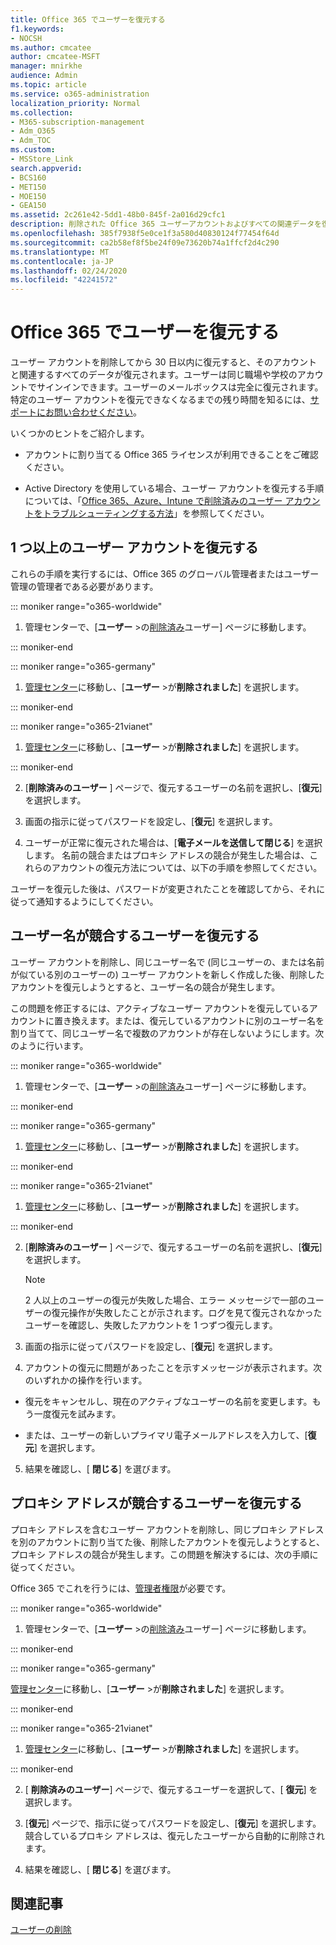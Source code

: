 ```yaml
---
title: Office 365 でユーザーを復元する
f1.keywords:
- NOCSH
ms.author: cmcatee
author: cmcatee-MSFT
manager: mnirkhe
audience: Admin
ms.topic: article
ms.service: o365-administration
localization_priority: Normal
ms.collection:
- M365-subscription-management
- Adm_O365
- Adm_TOC
ms.custom:
- MSStore_Link
search.appverid:
- BCS160
- MET150
- MOE150
- GEA150
ms.assetid: 2c261e42-5dd1-48b0-845f-2a016d29cfc1
description: 削除された Office 365 ユーザーアカウントおよびすべての関連データを復元する方法について説明します。
ms.openlocfilehash: 385f7938f5e0ce1f3a580d40830124f77454f64d
ms.sourcegitcommit: ca2b58ef8f5be24f09e73620b74a1ffcf2d4c290
ms.translationtype: MT
ms.contentlocale: ja-JP
ms.lasthandoff: 02/24/2020
ms.locfileid: "42241572"
---
```

# <a name="restore-a-user-in-office-365"></a>Office 365 でユーザーを復元する
   
ユーザー アカウントを削除してから 30 日以内に復元すると、そのアカウントと関連するすべてのデータが復元されます。ユーザーは同じ職場や学校のアカウントでサインインできます。ユーザーのメールボックスは完全に復元されます。特定のユーザー アカウントを復元できなくなるまでの残り時間を知るには、[サポートにお問い合わせください](../contact-support-for-business-products.md)。
  
いくつかのヒントをご紹介します。
  
- アカウントに割り当てる Office 365 ライセンスが利用できることをご確認ください。
    
- Active Directory を使用している場合、ユーザー アカウントを復元する手順については、「[Office 365、Azure、Intune で削除済みのユーザー アカウントをトラブルシューティングする方法](https://support.microsoft.com/kb/2619308)」を参照してください。 
    
## <a name="restore-one-or-more-user-accounts"></a>1 つ以上のユーザー アカウントを復元する

これらの手順を実行するには、Office 365 のグローバル管理者またはユーザー管理の管理者である必要があります。 
  
 
::: moniker range="o365-worldwide"

1. 管理センターで、[**ユーザー** \>の<a href="https://go.microsoft.com/fwlink/p/?linkid=2071581" target="_blank">削除済み</a>ユーザー] ページに移動します。

::: moniker-end

::: moniker range="o365-germany"

1. [管理センター](https://go.microsoft.com/fwlink/p/?linkid=848041)に移動し、[**ユーザー** \>が**削除されました**] を選択します。

::: moniker-end

::: moniker range="o365-21vianet"

1. [管理センター](https://go.microsoft.com/fwlink/p/?linkid=850627)に移動し、[**ユーザー** \>が**削除されました**] を選択します。

::: moniker-end

2. [**削除済みのユーザー** ] ページで、復元するユーザーの名前を選択し、[**復元**] を選択します。
    
 
3. 画面の指示に従ってパスワードを設定し、[**復元**] を選択します。
    
4. ユーザーが正常に復元された場合は、[**電子メールを送信して閉じる**] を選択します。 名前の競合またはプロキシ アドレスの競合が発生した場合は、これらのアカウントの復元方法については、以下の手順を参照してください。
    
ユーザーを復元した後は、パスワードが変更されたことを確認してから、それに従って通知するようにしてください。
  
## <a name="restore-a-user-that-has-a-user-name-conflict"></a>ユーザー名が競合するユーザーを復元する
<a name="RestoreUserNameConflict"> </a>

ユーザー アカウントを削除し、同じユーザー名で (同じユーザーの、または名前が似ている別のユーザーの) ユーザー アカウントを新しく作成した後、削除したアカウントを復元しようとすると、ユーザー名の競合が発生します。
  
この問題を修正するには、アクティブなユーザー アカウントを復元しているアカウントに置き換えます。または、復元しているアカウントに別のユーザー名を割り当てて、同じユーザー名で複数のアカウントが存在しないようにします。次のように行います。
  

::: moniker range="o365-worldwide"

1. 管理センターで、[**ユーザー** \>の<a href="https://go.microsoft.com/fwlink/p/?linkid=2071581" target="_blank">削除済み</a>ユーザー] ページに移動します。

::: moniker-end

::: moniker range="o365-germany"

1. [管理センター](https://go.microsoft.com/fwlink/p/?linkid=848041)に移動し、[**ユーザー** \>が**削除されました**] を選択します。

::: moniker-end

::: moniker range="o365-21vianet"

1. [管理センター](https://go.microsoft.com/fwlink/p/?linkid=850627)に移動し、[**ユーザー** \>が**削除されました**] を選択します。

::: moniker-end

  
2. [**削除済みのユーザー** ] ページで、復元するユーザーの名前を選択し、[**復元**] を選択します。
    
    > [!NOTE]
    > 2 人以上のユーザーの復元が失敗した場合、エラー メッセージで一部のユーザーの復元操作が失敗したことが示されます。ログを見て復元されなかったユーザーを確認し、失敗したアカウントを 1 つずつ復元します。 
  
3. 画面の指示に従ってパスワードを設定し、[**復元**] を選択します。
    
4. アカウントの復元に問題があったことを示すメッセージが表示されます。次のいずれかの操作を行います。
    
  - 復元をキャンセルし、現在のアクティブなユーザーの名前を変更します。もう一度復元を試みます。
    
  - または、ユーザーの新しいプライマリ電子メールアドレスを入力して、[**復元**] を選択します。
    
5. 結果を確認し、[ **閉じる**] を選びます。
    
## <a name="restore-a-user-that-has-a-proxy-address-conflict"></a>プロキシ アドレスが競合するユーザーを復元する

プロキシ アドレスを含むユーザー アカウントを削除し、同じプロキシ アドレスを別のアカウントに割り当てた後、削除したアカウントを復元しようとすると、プロキシ アドレスの競合が発生します。この問題を解決するには、次の手順に従ってください。
  
Office 365 でこれを行うには、[管理者権限](about-admin-roles.md)が必要です。 
  

::: moniker range="o365-worldwide"

1. 管理センターで、[**ユーザー** \>の<a href="https://go.microsoft.com/fwlink/p/?linkid=2071581" target="_blank">削除済み</a>ユーザー] ページに移動します。

::: moniker-end

::: moniker range="o365-germany"

[管理センター](https://go.microsoft.com/fwlink/p/?linkid=848041)に移動し、[**ユーザー** \>が**削除されました**] を選択します。

::: moniker-end

::: moniker range="o365-21vianet"

1. [管理センター](https://go.microsoft.com/fwlink/p/?linkid=850627)に移動し、[**ユーザー** \>が**削除されました**] を選択します。

::: moniker-end

2. [ **削除済みのユーザー**] ページで、復元するユーザーを選択して、[ **復元**] を選択します。 
    
3. [**復元**] ページで、指示に従ってパスワードを設定し、[**復元**] を選択します。 競合しているプロキシ アドレスは、復元したユーザーから自動的に削除されます。
    
4. 結果を確認し、[ **閉じる**] を選びます。

## <a name="related-articles"></a>関連記事

[ユーザーの削除](delete-a-user.md)
  

